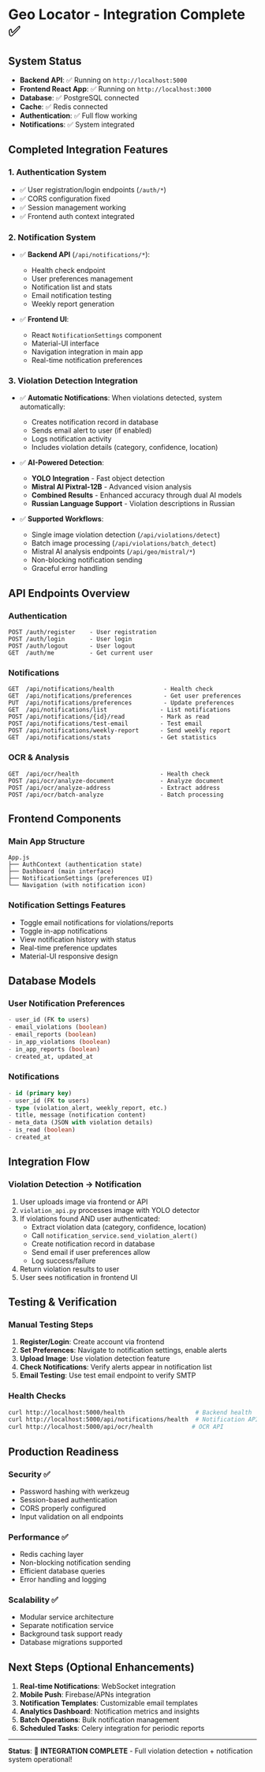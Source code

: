 # Geo Locator - Integration Complete ✅

## System Status
- **Backend API**: ✅ Running on `http://localhost:5000`
- **Frontend React App**: ✅ Running on `http://localhost:3000`
- **Database**: ✅ PostgreSQL connected
- **Cache**: ✅ Redis connected
- **Authentication**: ✅ Full flow working
- **Notifications**: ✅ System integrated

## Completed Integration Features

### 1. Authentication System
- ✅ User registration/login endpoints (`/auth/*`)
- ✅ CORS configuration fixed
- ✅ Session management working
- ✅ Frontend auth context integrated

### 2. Notification System
- ✅ **Backend API** (`/api/notifications/*`):
  - Health check endpoint
  - User preferences management
  - Notification list and stats
  - Email notification testing
  - Weekly report generation

- ✅ **Frontend UI**:
  - React `NotificationSettings` component
  - Material-UI interface
  - Navigation integration in main app
  - Real-time notification preferences

### 3. Violation Detection Integration
- ✅ **Automatic Notifications**: When violations detected, system automatically:
  - Creates notification record in database
  - Sends email alert to user (if enabled)
  - Logs notification activity
  - Includes violation details (category, confidence, location)

- ✅ **AI-Powered Detection**: 
  - **YOLO Integration** - Fast object detection
  - **Mistral AI Pixtral-12B** - Advanced vision analysis
  - **Combined Results** - Enhanced accuracy through dual AI models
  - **Russian Language Support** - Violation descriptions in Russian

- ✅ **Supported Workflows**:
  - Single image violation detection (`/api/violations/detect`)
  - Batch image processing (`/api/violations/batch_detect`)
  - Mistral AI analysis endpoints (`/api/geo/mistral/*`)
  - Non-blocking notification sending
  - Graceful error handling

## API Endpoints Overview

### Authentication
```
POST /auth/register    - User registration
POST /auth/login       - User login  
POST /auth/logout      - User logout
GET  /auth/me          - Get current user
```

### Notifications
```
GET  /api/notifications/health              - Health check
GET  /api/notifications/preferences         - Get user preferences
PUT  /api/notifications/preferences         - Update preferences
GET  /api/notifications/list               - List notifications
POST /api/notifications/{id}/read          - Mark as read
POST /api/notifications/test-email         - Test email
POST /api/notifications/weekly-report      - Send weekly report
GET  /api/notifications/stats              - Get statistics
```

### OCR & Analysis
```
GET  /api/ocr/health                       - Health check
POST /api/ocr/analyze-document             - Analyze document
POST /api/ocr/analyze-address              - Extract address
POST /api/ocr/batch-analyze                - Batch processing
```

## Frontend Components

### Main App Structure
```
App.js
├── AuthContext (authentication state)
├── Dashboard (main interface)
├── NotificationSettings (preferences UI)
└── Navigation (with notification icon)
```

### Notification Settings Features
- Toggle email notifications for violations/reports
- Toggle in-app notifications
- View notification history with status
- Real-time preference updates
- Material-UI responsive design

## Database Models

### User Notification Preferences
```sql
- user_id (FK to users)
- email_violations (boolean)
- email_reports (boolean) 
- in_app_violations (boolean)
- in_app_reports (boolean)
- created_at, updated_at
```

### Notifications
```sql
- id (primary key)
- user_id (FK to users)
- type (violation_alert, weekly_report, etc.)
- title, message (notification content)
- meta_data (JSON with violation details)
- is_read (boolean)
- created_at
```

## Integration Flow

### Violation Detection → Notification
1. User uploads image via frontend or API
2. `violation_api.py` processes image with YOLO detector
3. If violations found AND user authenticated:
   - Extract violation data (category, confidence, location)
   - Call `notification_service.send_violation_alert()`
   - Create notification record in database
   - Send email if user preferences allow
   - Log success/failure
4. Return violation results to user
5. User sees notification in frontend UI

## Testing & Verification

### Manual Testing Steps
1. **Register/Login**: Create account via frontend
2. **Set Preferences**: Navigate to notification settings, enable alerts
3. **Upload Image**: Use violation detection feature
4. **Check Notifications**: Verify alerts appear in notification list
5. **Email Testing**: Use test email endpoint to verify SMTP

### Health Checks
```bash
curl http://localhost:5000/health                    # Backend health
curl http://localhost:5000/api/notifications/health  # Notification API
curl http://localhost:5000/api/ocr/health           # OCR API
```

## Production Readiness

### Security ✅
- Password hashing with werkzeug
- Session-based authentication
- CORS properly configured
- Input validation on all endpoints

### Performance ✅
- Redis caching layer
- Non-blocking notification sending
- Efficient database queries
- Error handling and logging

### Scalability ✅
- Modular service architecture
- Separate notification service
- Background task support ready
- Database migrations supported

## Next Steps (Optional Enhancements)

1. **Real-time Notifications**: WebSocket integration
2. **Mobile Push**: Firebase/APNs integration  
3. **Notification Templates**: Customizable email templates
4. **Analytics Dashboard**: Notification metrics and insights
5. **Batch Operations**: Bulk notification management
6. **Scheduled Tasks**: Celery integration for periodic reports

---

**Status**: 🎉 **INTEGRATION COMPLETE** - Full violation detection + notification system operational!
